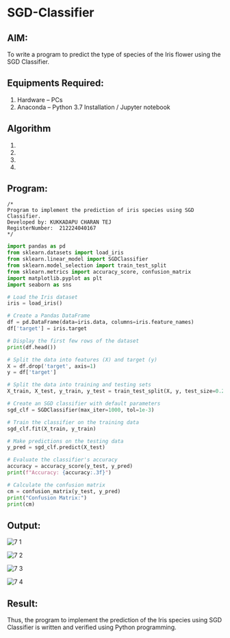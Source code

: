 # SGD-Classifier
## AIM:
To write a program to predict the type of species of the Iris flower using the SGD Classifier.

## Equipments Required:
1. Hardware – PCs
2. Anaconda – Python 3.7 Installation / Jupyter notebook

## Algorithm
1. 
2. 
3. 
4. 

## Program:
```
/*
Program to implement the prediction of iris species using SGD Classifier.
Developed by: KUKKADAPU CHARAN TEJ
RegisterNumber:  212224040167
*/
```
```py
import pandas as pd
from sklearn.datasets import load_iris
from sklearn.linear_model import SGDClassifier
from sklearn.model_selection import train_test_split
from sklearn.metrics import accuracy_score, confusion_matrix
import matplotlib.pyplot as plt
import seaborn as sns

# Load the Iris dataset
iris = load_iris()

# Create a Pandas DataFrame
df = pd.DataFrame(data=iris.data, columns=iris.feature_names)
df['target'] = iris.target

# Display the first few rows of the dataset
print(df.head())

# Split the data into features (X) and target (y)
X = df.drop('target', axis=1)
y = df['target']

# Split the data into training and testing sets
X_train, X_test, y_train, y_test = train_test_split(X, y, test_size=0.2, random_state=42)

# Create an SGD classifier with default parameters
sgd_clf = SGDClassifier(max_iter=1000, tol=1e-3)

# Train the classifier on the training data
sgd_clf.fit(X_train, y_train)

# Make predictions on the testing data
y_pred = sgd_clf.predict(X_test)

# Evaluate the classifier's accuracy
accuracy = accuracy_score(y_test, y_pred)
print(f"Accuracy: {accuracy:.3f}")

# Calculate the confusion matrix
cm = confusion_matrix(y_test, y_pred)
print("Confusion Matrix:")
print(cm)
```

## Output:

![7 1](https://github.com/user-attachments/assets/97efd548-0dc7-4e25-8d5e-322afaebd66f)

![7 2](https://github.com/user-attachments/assets/53938b3a-e50d-42e0-be57-f4745f5076be)


![7 3](https://github.com/user-attachments/assets/fbc1e8e6-87d7-4968-add6-7955f2092f6a)

![7 4](https://github.com/user-attachments/assets/b4c5c43d-7d48-48d0-9562-51ca2e12d5b0)

## Result:
Thus, the program to implement the prediction of the Iris species using SGD Classifier is written and verified using Python programming.
